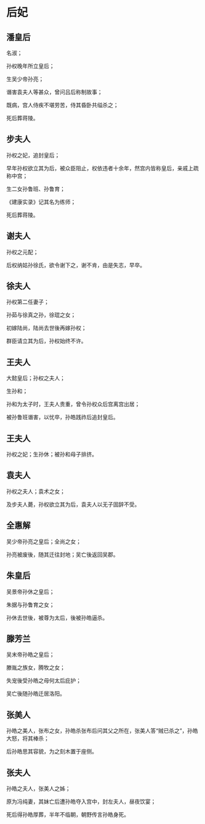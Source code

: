 # 后妃

## 潘皇后

名淑；

孙权晚年所立皇后；

生吴少帝孙亮；

谮害袁夫人等甚众，曾问吕后称制故事；

既病，宫人侍疾不堪劳苦，侍其昏卧共缢杀之；

死后葬蒋陵。

## 步夫人

孙权之妃，追封皇后；

早年孙权欲立其为后，被众臣阻止，权依违者十余年，然宫内皆称皇后，亲戚上疏称中宫；

生二女孙鲁班、孙鲁育；

《建康实录》记其名为练师；

死后葬蒋陵。

## 谢夫人

孙权之元配；

后权纳姑孙徐氏，欲令谢下之，谢不肯，由是失志，早卒。

## 徐夫人

孙权第二任妻子；

孙茹与徐真之孙，徐琨之女；

初嫁陆尚，陆尚去世後再嫁孙权；

群臣请立其为后，孙权始终不许。

## 王夫人

大懿皇后；孙权之夫人；

生孙和；

孙和为太子时，王夫人贵重，曾令孙权众后宫离宫出居；

被孙鲁班谮害，以忧卒，孙皓践祚后追封皇后。

## 王夫人

孙权之妃；生孙休；被孙和母子排挤。

## 袁夫人

孙权之夫人；袁术之女；

及步夫人薨，孙权欲立其为后，袁夫人以无子固辞不受。

## 全惠解

吴少帝孙亮之皇后；全尚之女；

孙亮被废後，随其迁往封地；吴亡後返回吴郡。

## 朱皇后

吴景帝孙休之皇后；

朱据与孙鲁育之女；

孙休去世後，被尊为太后，後被孙皓逼杀。

## 滕芳兰

吴末帝孙皓之皇后；

滕胤之族女，腾牧之女；

失宠後受孙皓之母何太后庇护；

吴亡後随孙皓迁居洛阳。

## 张美人

孙皓之美人，张布之女，孙皓杀张布后问其父之所在，张美人答“贼已杀之”，孙皓大怒，将其棒杀；

后孙皓思其容貌，为之刻木置于座侧。

## 张夫人

孙皓之夫人，张美人之姊；

原为冯纯妻，其妹亡后遭孙皓夺入宫中，封左夫人，昼夜饮宴；

死后得孙皓厚葬，半年不临朝，朝野传言孙皓身死。
